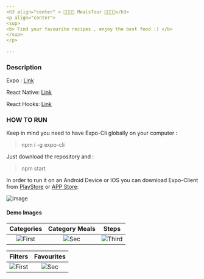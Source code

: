 ```yaml
---
<h3 align="center" > 🍤🍨🍇🍷 MealsTour 🍷🍇🍨🍤</h3>  
<p align="center">    
<sup>  
<b> Find your favourite recipes , enjoy the best food :) </b>        
</sup>             
</p>                         
                                
---                                              
```

                                      
### Description                     
       
Expo : [Link](https://docs.expo.io/guides/)             
      
React Native: [Link](https://reactnative.dev/docs/getting-started)  
 
React Hooks: [Link](https://reactjs.org/docs/hooks-reference.html)   
   
### HOW TO RUN        
    
Keep in mind you need to have Expo-Cli globally on your computer :   
 
>npm i -g expo-cli 
   
Just download the repository and :     
 
>npm start

In order to run it on an Android Device or IOS you can download Expo-Client from [PlayStore](https://play.google.com/store/apps/details?id=host.exp.exponent&hl=en) or [APP Store](https://apps.apple.com/us/app/expo-client/id982107779):

![image](https://user-images.githubusercontent.com/20374208/82951086-34136180-9faf-11ea-8ca4-d5ddbe2bc029.png)

#### Demo Images

| Categories | Category Meals | Steps
|:-:|:-:|:-:|
| ![First](https://user-images.githubusercontent.com/20374208/89298669-488a6f00-d66e-11ea-8a3b-174448449180.jpg) | ![Sec](https://user-images.githubusercontent.com/20374208/89298684-50e2aa00-d66e-11ea-8b41-2649cf46a483.jpg) | ![Third](https://user-images.githubusercontent.com/20374208/89298678-4e805000-d66e-11ea-91c3-0cc5557479bd.jpg) |


| Filters | Favourites |
|:-:|:-:|
| ![First](https://user-images.githubusercontent.com/20374208/89298652-41fbf780-d66e-11ea-8796-44981323dd52.jpg) | ![Sec](https://user-images.githubusercontent.com/20374208/89298655-432d2480-d66e-11ea-9757-e8a0b021ef4a.jpg) | 
